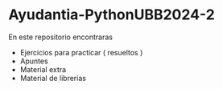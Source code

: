 # Ayudantia-PythonUBB2024-2
En este repositorio encontraras
* Ejercicios para practicar ( resueltos )
* Apuntes
* Material extra
* Material de librerias
